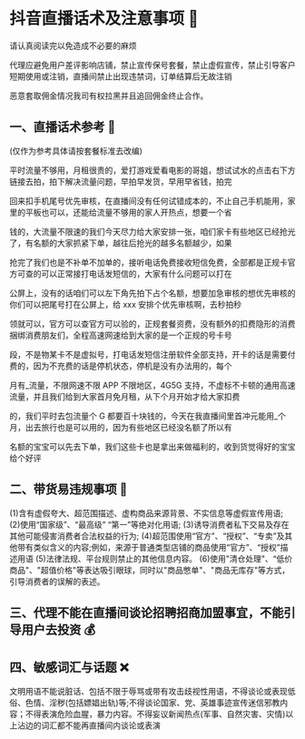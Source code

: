 # 抖音直播话术及注意事项 👀


请认真阅读完以免造成不必要的麻烦

代理应避免用户差评影响店铺，禁止宣传保号套餐，禁止虚假宣传，禁止引导客户短期使用或注销，直播间禁止出现违禁词，订单结算后无故注销

恶意套取佣金情况我司有权拉黑并且追回佣金终止合作。

## 一、直播话术参考 🌟

(仅作为参考具体请按套餐标准去改编)

平时流量不够用，月租很贵的，爱打游戏爱看电影的哥姐，想试试水的点击右下方链接去拍，拍下解决流量问题，早拍早发货，早用早省钱，拍完

回来扣手机尾号优先审核，在直播间没有任何试错成本的，不止自己手机能用，家里的平板也可以，还能给流量不够用的家人开热点，想要一个省

钱的，大流量不限速的我们今天尽力给大家安排一张，咱们家卡有些地区已经抢光了，有名额的大家抓紧下单，越往后抢光的越多名额越少，如果

抢完了我们也是不补单不加单的，接听电话免费接收短信免费，全部都是正规卡官方可查的可以正常接打电话发短信的，大家有什么问题可以打在

公屏上，没有的话咱们可以左下角先拍下占个名额，想要加急审核的想优先审核的你们可以把尾号打在公屏上，给 xxx 安排个优先审核啊，去秒拍秒

领就可以，官方可以查官方可以验的，正规套餐资费，没有额外的扣费隐形的消费捆绑消费朋友们，全程高速网速给到大家的是一个正规的号卡号

段，不是物某卡不是虚拟号，打电话发短信注册软件全部支持，开卡的话是需要付费的，因为不充费的话是停机状态，停机是没有办法用的，每个

月有_流量，不限网速不限 APP 不限地区，4G5G 支持，不虚标不卡顿的通用高速流量，并且我们给到大家首月免月租，从下个月开始才给大家扣费

的，我们平时去包流量个 G 都要百十块钱的，今天在我直播间里首冲元能用_个月，出去旅行也是可以用的，因为有些地区已经没名额了所以有

名额的宝宝可以先去下单，我们这些卡也是拿出来做福利的，收到货觉得好的宝宝给个好评

## 二、带货易违规事项 🚫
(1)含有虚假夸大、超范围描述、虚构商品来源背景、不实信息等虚假宣传用语;
(2)使用“国家级”、“最高级” “第一”等绝对化用语;
(3)诱导消费者私下交易及存在其他可能侵害消费者合法权益的行为;
(4)超范围使用“官方”、“授权”、“专卖”及其他带有类似含义的内容;例如，来源于普通类型店铺的商品使用“官方”、“授权”描述用语
(5)法律法规、平台规则禁止的其他信息内容。
(6)使用"清仓处理"、“低价商品"、"超值价格"等表达吸引眼球，同时以"商品憋单"、"商品无库存"等方式，引导消费者的误解的表述。

## 三、代理不能在直播间谈论招聘招商加盟事宜，不能引导用户去投资 💰

## 四、敏感词汇与话题 ❌

文明用语不能说脏话、包括不限于辱骂或带有攻击歧视性用语，不得谈论或表现低俗、色情、淫秽(包括嫖娼出轨)等;不得谈论国家、党、英雄事迹宣传迷信邪教内容；不得表演危险血腥，暴力内容。不得妄议新闻热点(军事、自然灾害、灾情)以上沾边的词汇都不能再直播间内谈论或表演 